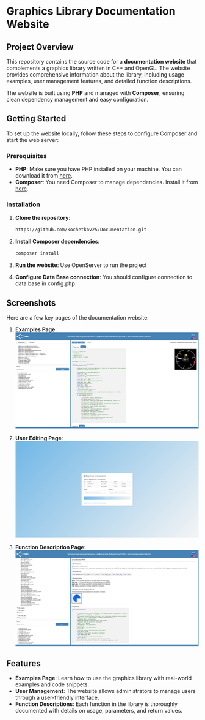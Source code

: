 # Graphics Library Documentation Website

## Project Overview

This repository contains the source code for a **documentation website** that complements a graphics library written in C++ and OpenGL. The website provides comprehensive information about the library, including usage examples, user management features, and detailed function descriptions.

The website is built using **PHP** and managed with **Composer**, ensuring clean dependency management and easy configuration.

## Getting Started

To set up the website locally, follow these steps to configure Composer and start the web server:

### Prerequisites

- **PHP**: Make sure you have PHP installed on your machine. You can download it from [here](https://www.php.net/downloads).
- **Composer**: You need Composer to manage dependencies. Install it from [here](https://getcomposer.org/download/).

### Installation

1. **Clone the repository**:
    ```bash
   https://github.com/kochetkov25/Documentation.git
    ```

2. **Install Composer dependencies**:
    ```bash
    composer install
    ```

3. **Run the website**:
    Use OpenServer to run the project

4. **Configure Data Base connection**:
    You should configure connection to data base in config.php

## Screenshots

Here are a few key pages of the documentation website:

1. **Examples Page**:
   ![Examples Page](public/for_git/exmp.png)

2. **User Editing Page**:
   ![User Editing Page](public/for_git/users.png)

3. **Function Description Page**:
   ![Function Description Page](public/for_git/lib.png)

## Features

- **Examples Page**: Learn how to use the graphics library with real-world examples and code snippets.
- **User Management**: The website allows administrators to manage users through a user-friendly interface.
- **Function Descriptions**: Each function in the library is thoroughly documented with details on usage, parameters, and return values.

